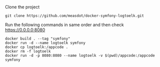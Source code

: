Clone the project

```
git clone https://github.com/measdot/docker-symfony-logtoelk.git
```


Run the following commands in same order and then check https://0.0.0.0:8080

```
docker build . --tag "symfony"
docker run -d --name logtoelk symfony
docker cp logtoelk:/appcode .   
docker rm -f logtoelk
docker run -d -p 8080:8080 --name logtoelk -v $(pwd)/appcode:/appcode symfony
```